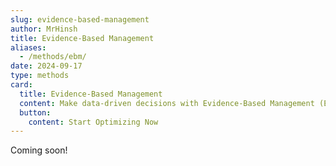 ```yaml
---
slug: evidence-based-management
author: MrHinsh
title: Evidence-Based Management
aliases:
  - /methods/ebm/
date: 2024-09-17
type: methods
card:
  title: Evidence-Based Management
  content: Make data-driven decisions with Evidence-Based Management (EBM). Use metrics to guide your team toward continuous improvement and increased value delivery.
  button:
    content: Start Optimizing Now
---
```


Coming soon!

